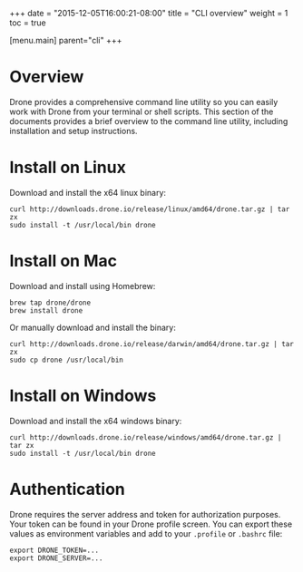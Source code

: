 +++
date = "2015-12-05T16:00:21-08:00"
title = "CLI overview"
weight = 1
toc = true

[menu.main]
	parent="cli"
+++

# Overview

Drone provides a comprehensive command line utility so you can easily work with Drone from your terminal or shell scripts. This section of the documents provides a brief overview to the command line utility, including installation and setup instructions.

# Install on Linux

Download and install the x64 linux binary:

```
curl http://downloads.drone.io/release/linux/amd64/drone.tar.gz | tar zx
sudo install -t /usr/local/bin drone
```

# Install on Mac

Download and install using Homebrew:

```
brew tap drone/drone
brew install drone
```

Or manually download and install the binary:

```
curl http://downloads.drone.io/release/darwin/amd64/drone.tar.gz | tar zx
sudo cp drone /usr/local/bin
```

# Install on Windows

Download and install the x64 windows binary:

```
curl http://downloads.drone.io/release/windows/amd64/drone.tar.gz | tar zx
sudo install -t /usr/local/bin drone
```

# Authentication

Drone requires the server address and token for authorization purposes. Your token can be found in your Drone profile screen. You can export these values as environment variables and add to your `.profile` or `.bashrc` file:

```
export DRONE_TOKEN=...
export DRONE_SERVER=...
```
